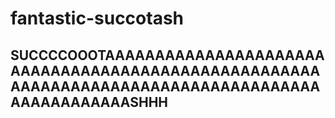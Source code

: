 # fantastic-succotash
## SUCCCCOOOTAAAAAAAAAAAAAAAAAAAAAAAAAAAAAAAAAAAAAAAAAAAAAAAAAAAAAAAAAAAAAAAAAAAAAAAAAAAAAAAAAAAAAAAAAAAAAAAASHHH
